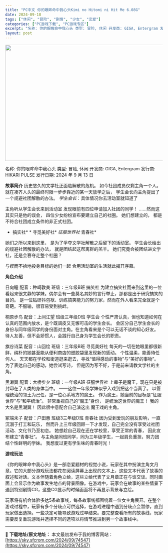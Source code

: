 ```yaml
---
title: "PC中文 你的眼眸命中我心头Kimi no Hitomi ni Hit Me 6.08G"
date: 2024-09-18
tags: ["休闲", "冒险", "剧情", "少女", "恋爱"]
categories: ["PC游戏下载", "PC游戏专区"]
excerpt: "名称: 你的眼眸命中我心头 类型: 冒险, 休闲 开发商: GIGA, Entergram 发行商: HIKARI PULSE 发行日期: 2024 年 9 月 13 日 故事简介 历史悠久的文学社正面临解散的危机。 如今社团成员仅剩主角一个人。 就在凑齐人头的最终时限一步步靠近的某一天放学之后， &hellip;"
layout: post
---
```


<img class="aligncenter size-full wp-image-74548" src="https://sky.sfcrom.com/wp-content/uploads/2024/09/2024091808252658.webp" alt="" width="660" height="370" />

名称: 你的眼眸命中我心头
类型: 冒险, 休闲
开发商: GIGA, Entergram
发行商: HIKARI PULSE
发行日期: 2024 年 9 月 13 日

<strong>故事简介</strong>
历史悠久的文学社正面临解散的危机。
如今社团成员仅剩主角一个人。
就在凑齐人头的最终时限一步步靠近的某一天放学之后，
学生会长向主角提出了一个规避社团解散的办法。
*学生会长*：具体情况你去活动室就知道了

主角听从学生会长来到活动室
发现眼前有四位申请加入社团的同学！
……然而这其实只是他的误会，
四位少女纷纷宣布要建立自己的社圈。
她们想建立的，
都是不符合社团成立条件的非正式社团。

* 搞实社* * 寻觅美好社* *征服世界社* 青春社*

她们之所以来到这里，
是为了孚夺文学社解散之后留下的活动室。
学生会长给出的规避社团解散的办法，
就是团结起这帮离群的羔羊。
她们究竟会被团结进文学社，还是会篡夺走整个社圈？

与锲而不拾地投身目标的她们一起
合用活动室的生活就此揭开序幕。

<strong>角色介绍</strong>

日向瞳
配音：种崎敦美
班级：三年级B班
搞笑社
为建立搞笑社而来到这里的一位看起来很文静的学妹。偶尔会有一些莫名其妙的言行举止，那都是出于研究搞笑的目的。
是一位钻研抖包袱、训练搞笑能力的努力家，然而在外人看来完全就是个奇葩。不服输，很容易受到挑衅。

桐原步鸟
配音：上间江望
班级三年级D班
学生会
个性严肃认真，但也知道如何在认真的范围内放水，是个既调皮又无懈可击的学生会长。
会区分自己学生会长的身份与同年级同学的身份面对主角。在主角看来是个可以无话不谈的知心好友。
待人友善，但不会娇惯人，会践行自己身为学生会长的职责。

旗谷诗菜
配音：山回绘
班级：三年级B班
寻觅美好社
每天的一切在她眼里都很新鲜，纯朴的她甚至能从便利商店的塑胶袋里发现新的感动。
个性温柔，能善待任何人。
天天都在学校和街道逛来逛去，寻找“值得感动的事物”与“美好的事物”。
为了表达自己的感动，她尝试写诗，
但是因为写不好，于是前来请教文学社的主角。

黑濑翼
配音：大桥步夕
班级：一年级A班
征服世界社
上辈子是魔王，现在只是被封印在了人类的身体当中。
——这位一年级学妹似乎入戏到把这个当真了。
以管理统治的领土为己任，是一位心系地方的魔王。
作为魔王，她当前的目标是“征服世界”与“和平统治”。
非常重视自己的“魔王”身份，
是统治这世界的魔王！
我的大名是黑潮翼！ 因此很中意配合自己演这出
魔王戏的主角。

冢端未子
配音：户田惠
班级3三年级D班
青春社
因为受到爱玩的朋友影响，一直沉溺于打工和玩乐，
然而升上三年级回顾一下才发现，自己完全没有享受过社团活动、文化节乃至初恋。
她想趁自己现在还在学校里，享受正常的青春，
因此宣布建立“青春社”。
与主角是同班同学，同为三年级学生，一起肩负重担，努力团结个性鲜明的学妹。
我想度过更有学生味的青春时光！
<p class="bb_tag"><strong>游戏玩法</strong></p>
《你的眼眸命中我心头》是一部恋爱题材的视觉小说，玩家在其中扮演主角文月章。它的大部分游戏玩法都花在阅读屏幕上出现的文本上，这些文本代表了故事的叙述和对话。文本伴随着角色立绘，这些立绘代表了文月章正在与谁交谈。同时画面上会显示作为故事发生地点的背景图像。在游戏中，玩家会在故事的某些情景下遇到特别剧情CG，这些CG显示的时候画面将不再显示背景与立绘。

玩家将有机会体验多达5条故事线，每条故事线都围绕着一位女主角展开。在整个游戏过程中，玩家有多个分歧点可供选择，在游戏进程中遇到分歧点会暂停，直到玩家做出选择。一些决定可能导致游戏过早结束。要完整查看所有的故事线，玩家需要反复重玩游戏并选择不同的选项以将情节推进到另一个故事线中。

---
📖 **下载地址/原文地址：** 本文最初发布于我的博客网站：[https://sky.sfcrom.com/2024/09/74547](https://sky.sfcrom.com/2024/09/74547)
